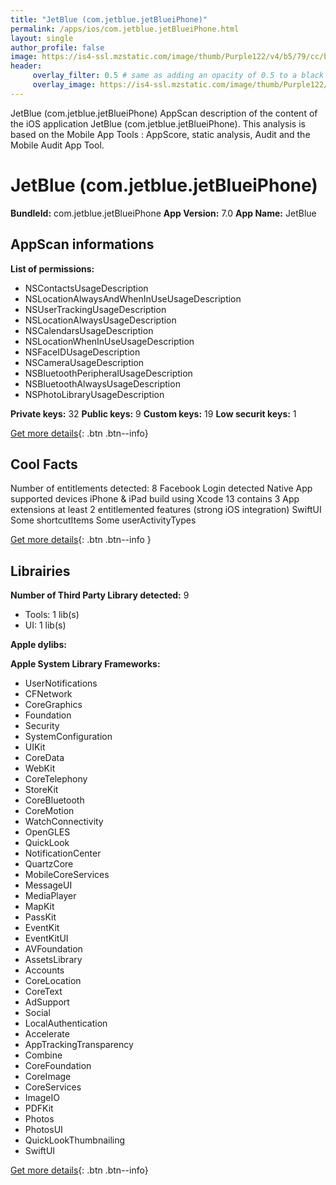 ```yaml
---
title: "JetBlue (com.jetblue.jetBlueiPhone)"
permalink: /apps/ios/com.jetblue.jetBlueiPhone.html
layout: single
author_profile: false
image: https://is4-ssl.mzstatic.com/image/thumb/Purple122/v4/b5/79/cc/b579cc7d-1bd4-7e5e-fa7c-90552992d9dc/AppIcon-0-1x_U007emarketing-0-10-0-85-220.png/512x512bb.jpg
header: 
     overlay_filter: 0.5 # same as adding an opacity of 0.5 to a black background
     overlay_image: https://is4-ssl.mzstatic.com/image/thumb/Purple122/v4/b5/79/cc/b579cc7d-1bd4-7e5e-fa7c-90552992d9dc/AppIcon-0-1x_U007emarketing-0-10-0-85-220.png/512x512bb.jpg
---
```

JetBlue (com.jetblue.jetBlueiPhone) AppScan description of the content of the iOS application JetBlue (com.jetblue.jetBlueiPhone). This analysis is based on the Mobile App Tools : AppScore, static analysis, Audit and the Mobile Audit App Tool.

# JetBlue (com.jetblue.jetBlueiPhone)

**BundleId:** com.jetblue.jetBlueiPhone
**App Version:** 7.0
**App Name:** JetBlue


## AppScan informations 

**List of permissions:** 
- NSContactsUsageDescription
- NSLocationAlwaysAndWhenInUseUsageDescription
- NSUserTrackingUsageDescription
- NSLocationAlwaysUsageDescription
- NSCalendarsUsageDescription
- NSLocationWhenInUseUsageDescription
- NSFaceIDUsageDescription
- NSCameraUsageDescription
- NSBluetoothPeripheralUsageDescription
- NSBluetoothAlwaysUsageDescription
- NSPhotoLibraryUsageDescription
  
  
**Private keys:** 32
**Public keys:** 9
**Custom keys:** 19
**Low securit keys:** 1
  
[Get more details](/pricing.html){: .btn .btn--info}

## Cool Facts

Number of entitlements detected: 8
Facebook Login detected
Native App
supported devices iPhone & iPad
build using Xcode 13
contains 3 App extensions
at least 2 entitlemented features (strong iOS integration)
SwiftUI
Some shortcutItems 
Some userActivityTypes
  
[Get more details](/pricing.html){: .btn .btn--info }

## Librairies 
**Number of Third Party Library detected:** 9
- Tools: 1 lib(s)
- UI: 1 lib(s)


**Apple dylibs:**


**Apple System Library Frameworks:**
- UserNotifications
- CFNetwork
- CoreGraphics
- Foundation
- Security
- SystemConfiguration
- UIKit
- CoreData
- WebKit
- CoreTelephony
- StoreKit
- CoreBluetooth
- CoreMotion
- WatchConnectivity
- OpenGLES
- QuickLook
- NotificationCenter
- QuartzCore
- MobileCoreServices
- MessageUI
- MediaPlayer
- MapKit
- PassKit
- EventKit
- EventKitUI
- AVFoundation
- AssetsLibrary
- Accounts
- CoreLocation
- CoreText
- AdSupport
- Social
- LocalAuthentication
- Accelerate
- AppTrackingTransparency
- Combine
- CoreFoundation
- CoreImage
- CoreServices
- ImageIO
- PDFKit
- Photos
- PhotosUI
- QuickLookThumbnailing
- SwiftUI


  
[Get more details](/pricing.html){: .btn .btn--info}


